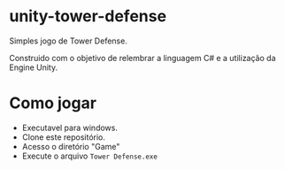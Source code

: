 # unity-tower-defense

Simples jogo de Tower Defense.

Construido com o objetivo de relembrar a linguagem C# e a utilização da Engine Unity.

# Como jogar
- Executavel para windows.
- Clone este repositório.
- Acesso o diretório "Game"
- Execute o arquivo `Tower Defense.exe`

